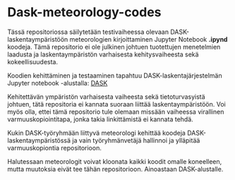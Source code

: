 # Dask-meteorology-codes

Tässä repositoriossa säilytetään testivaiheessa olevaan DASK-laskentaympäristöön meteorologien kirjoittaminen Jupyter Notebook **.ipynd** koodeja.
Tämä repositorio ei ole julkinen johtuen tuotettujen menetelmien laadusta ja laskentaympäristön varhaisesta kehitysvaiheesta sekä kokeellisuudesta.

Koodien kehittäminen ja testaaminen tapahtuu DASK-laskentajärjestelmän Jupyter notebook -alustalla: [DASK](https://dask-development-jupyter.apps.ock.fmi.fi/)

Kehitettävän ympäristön varhaisesta vaiheesta sekä tietoturvasyistä johtuen, tätä repositoria ei kannata suoraan liittää laskentaympäristöön.
Voi myös olla, ettei tämä repositorio tule olemaan missään vaiheessa virallinen varmuuskopiointitapa, jonka takia linkittämistä ei kannata tehdä.

Kukin DASK-työryhmään liittyvä meteorologi kehittää koodeja DASK-laskentaympäristössä ja vain työryhmänvetäjä hallinnoi ja ylläpitää varmuuskopiontia repositorioon.

Halutessaan meteorologit voivat kloonata kaikki koodit omalle koneelleen, mutta muutoksia eivät tee tähän repositorioon. Ainoastaan DASK-alustalle.
